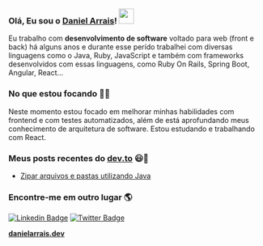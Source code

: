 ### Olá, Eu sou o [Daniel Arrais](https://danielarrais.dev/about)! <img src="https://media.giphy.com/media/hvRJCLFzcasrR4ia7z/giphy.gif" width="30px"> 

Eu trabalho com **desenvolvimento de software** voltado para web (front e back) há alguns anos e durante esse perído trabalhei com diversas linguagens como o Java, Ruby, JavaScript e também com frameworks desenvolvidos com essas linguagens, como Ruby On Rails, Spring Boot, Angular, React...

### No que estou focando 👨‍💻

Neste momento estou focado em melhorar minhas habilidades com frontend e com testes automatizados, além de está aprofundando meus conhecimento de arquitetura de software. Estou estudando e trabalhando com React.

### Meus posts recentes do  [dev.to](https://dev.to/danielarrais) 😃🧾
<!-- BLOG-POST-LIST:START -->
- [Zipar arquivos e pastas utilizando Java](https://dev.to/danielarrais/zipar-arquivos-pastas-usando-java-1emi)
<!-- BLOG-POST-LIST:END -->

### Encontre-me em outro lugar 🌎

[![Linkedin Badge](https://img.shields.io/badge/-LinkedIn-blue?style=flat-square&logo=Linkedin&logoColor=white&link=https://www.linkedin.com/in/daniel-arrais)](https://www.linkedin.com/in/daniel-arrais)  [![Twitter Badge](https://img.shields.io/badge/-Twitter-1ca0f1?style=flat-square&labelColor=1ca0f1&logo=twitter&logoColor=white&link=https://twitter.com/danielarraisdev)](https://twitter.com/danielarraisdev)

**[danielarrais.dev](https://danielarrais.dev/)**
